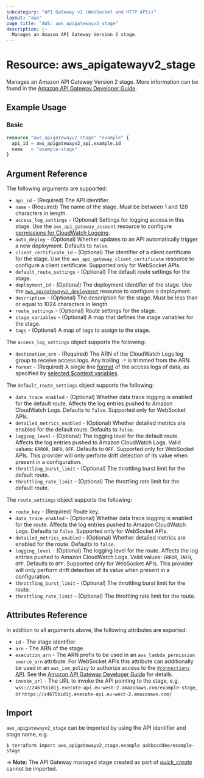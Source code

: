 ```yaml
---
subcategory: "API Gateway v2 (WebSocket and HTTP APIs)"
layout: "aws"
page_title: "AWS: aws_apigatewayv2_stage"
description: |-
  Manages an Amazon API Gateway Version 2 stage.
---
```


# Resource: aws_apigatewayv2_stage

Manages an Amazon API Gateway Version 2 stage.
More information can be found in the [Amazon API Gateway Developer Guide](https://docs.aws.amazon.com/apigateway/latest/developerguide/apigateway-websocket-api.html).

## Example Usage

### Basic

```terraform
resource "aws_apigatewayv2_stage" "example" {
  api_id = aws_apigatewayv2_api.example.id
  name   = "example-stage"
}
```

## Argument Reference

The following arguments are supported:

* `api_id` - (Required) The API identifier.
* `name` - (Required) The name of the stage. Must be between 1 and 128 characters in length.
* `access_log_settings` - (Optional) Settings for logging access in this stage.
Use the `aws_api_gateway_account` resource to configure [permissions for CloudWatch Logging](https://docs.aws.amazon.com/apigateway/latest/developerguide/set-up-logging.html#set-up-access-logging-permissions).
* `auto_deploy` - (Optional) Whether updates to an API automatically trigger a new deployment. Defaults to `false`.
* `client_certificate_id` - (Optional) The identifier of a client certificate for the stage. Use the `aws_api_gateway_client_certificate` resource to configure a client certificate.
Supported only for WebSocket APIs.
* `default_route_settings` - (Optional) The default route settings for the stage.
* `deployment_id` - (Optional) The deployment identifier of the stage. Use the [`aws_apigatewayv2_deployment`](/docs/providers/aws/r/apigatewayv2_deployment.html) resource to configure a deployment.
* `description` - (Optional) The description for the stage. Must be less than or equal to 1024 characters in length.
* `route_settings` - (Optional) Route settings for the stage.
* `stage_variables` - (Optional) A map that defines the stage variables for the stage.
* `tags` - (Optional) A map of tags to assign to the stage.

The `access_log_settings` object supports the following:

* `destination_arn` - (Required) The ARN of the CloudWatch Logs log group to receive access logs. Any trailing `:*` is trimmed from the ARN.
* `format` - (Required) A single line [format](https://docs.aws.amazon.com/apigateway/latest/developerguide/set-up-logging.html#apigateway-cloudwatch-log-formats) of the access logs of data, as specified by [selected $context variables](https://docs.aws.amazon.com/apigateway/latest/developerguide/apigateway-websocket-api-logging.html).

The `default_route_settings` object supports the following:

* `data_trace_enabled` - (Optional) Whether data trace logging is enabled for the default route. Affects the log entries pushed to Amazon CloudWatch Logs.
Defaults to `false`. Supported only for WebSocket APIs.
* `detailed_metrics_enabled` - (Optional) Whether detailed metrics are enabled for the default route. Defaults to `false`.
* `logging_level` - (Optional) The logging level for the default route. Affects the log entries pushed to Amazon CloudWatch Logs.
Valid values: `ERROR`, `INFO`, `OFF`. Defaults to `OFF`. Supported only for WebSocket APIs. This provider will only perform drift detection of its value when present in a configuration.
* `throttling_burst_limit` - (Optional) The throttling burst limit for the default route.
* `throttling_rate_limit` - (Optional) The throttling rate limit for the default route.

The `route_settings` object supports the following:

* `route_key` - (Required) Route key.
* `data_trace_enabled` - (Optional) Whether data trace logging is enabled for the route. Affects the log entries pushed to Amazon CloudWatch Logs.
Defaults to `false`. Supported only for WebSocket APIs.
* `detailed_metrics_enabled` - (Optional) Whether detailed metrics are enabled for the route. Defaults to `false`.
* `logging_level` - (Optional) The logging level for the route. Affects the log entries pushed to Amazon CloudWatch Logs.
Valid values: `ERROR`, `INFO`, `OFF`. Defaults to `OFF`. Supported only for WebSocket APIs. This provider will only perform drift detection of its value when present in a configuration.
* `throttling_burst_limit` - (Optional) The throttling burst limit for the route.
* `throttling_rate_limit` - (Optional) The throttling rate limit for the route.

## Attributes Reference

In addition to all arguments above, the following attributes are exported:

* `id` - The stage identifier.
* `arn` - The ARN of the stage.
* `execution_arn` - The ARN prefix to be used in an `aws_lambda_permission` `source_arn` attribute.
For WebSocket APIs this attribute can additionally be used in an `aws_iam_policy` to authorize access to the [`@connections` API](https://docs.aws.amazon.com/apigateway/latest/developerguide/apigateway-how-to-call-websocket-api-connections.html).
See the [Amazon API Gateway Developer Guide](https://docs.aws.amazon.com/apigateway/latest/developerguide/apigateway-websocket-control-access-iam.html) for details.
* `invoke_url` - The URL to invoke the API pointing to the stage,
  e.g. `wss://z4675bid1j.execute-api.eu-west-2.amazonaws.com/example-stage`, or `https://z4675bid1j.execute-api.eu-west-2.amazonaws.com/`

## Import

`aws_apigatewayv2_stage` can be imported by using the API identifier and stage name, e.g.

```
$ terraform import aws_apigatewayv2_stage.example aabbccddee/example-stage
```

-> **Note:** The API Gateway managed stage created as part of [_quick_create_](https://docs.aws.amazon.com/apigateway/latest/developerguide/api-gateway-basic-concept.html#apigateway-definition-quick-create) cannot be imported.
